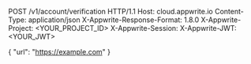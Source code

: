 POST /v1/account/verification HTTP/1.1
Host: cloud.appwrite.io
Content-Type: application/json
X-Appwrite-Response-Format: 1.8.0
X-Appwrite-Project: <YOUR_PROJECT_ID>
X-Appwrite-Session: 
X-Appwrite-JWT: <YOUR_JWT>

{
  "url": "https://example.com"
}
